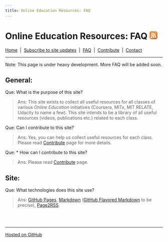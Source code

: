 ```yaml
---
title: Online Education Resources: FAQ
---
```


# Online Education Resources: FAQ <a href="http://page2rss.com/rss/ec1509a056039fcf7fa3a3ff2aa8b22b"><img src="https://github.com/amberj/online-edu-resources/raw/gh-pages/feed-icon.png" alt="RSS Feed" /></a>
[Home](http://amberj.github.com/online-edu-resources/ "Online Educational Resources: Home") &nbsp;|&nbsp; [Subscribe to site updates](http://amberj.github.com/online-edu-resources/subscribe.html "Online Educational Resources: Subscribe to site updates") &nbsp;|&nbsp; [FAQ](http://amberj.github.com/online-edu-resources/faq.html "Online Educational Resources: FAQ") &nbsp;|&nbsp; [Contribute](http://amberj.github.com/online-edu-resources/contribute.html "Online Educational Reqources: Contribute") &nbsp;|&nbsp; [Contact](http://amberj.github.com/online-edu-resources/contact.html "Online Educational Resources: Contact")<br />

<hr />

Note: This page is under heavy development. More FAQ will be added soon.

## General:
Que: What is the purpose of this site?
> Ans: This site exists to collect all useful resources for all classes of various _Online Education_ initiatives (Coursera, MITx, MIT RELATE, Udacity to name a few). This site intends to be a library of all useful resources (videos, publications etc.) related to each class. 

Que: Can I contribute to this site?
> Ans: Yes, you can help us collect useful resources for each class. Please read [Contribute](http://amberj.github.com/online-edu-resources/contribute.html "Contribute") page for more details.

Que: * How can I contribute to this site?
> Ans: Please read [Contribute](http://amberj.github.com/online-edu-resources/contribute.html "Contribute") page.

## Site:
Que: What technologies does this site use?
> Ans: [GitHub Pages](http://pages.github.com/ "GitHub Pages"), [Markdown](http://daringfireball.net/projects/markdown/ "Markdown") ([GitHub Flavored Markdown](http://github.github.com/github-flavored-markdown/ "GitHub Flavored Markdown") to be precise), [Page2RSS](http://page2rss.com/ "Page2RSS").

<br /><br />
<hr />

[Hosted on GitHub](https://github.com/amberj/online-edu-resources "online-edu-resources on GitHub")
